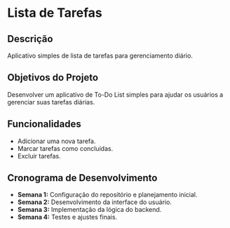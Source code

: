 # Lista de Tarefas

## Descrição
Aplicativo simples de lista de tarefas para gerenciamento diário.

## Objetivos do Projeto
Desenvolver um aplicativo de To-Do List simples para ajudar os usuários a gerenciar suas tarefas diárias.

## Funcionalidades
- Adicionar uma nova tarefa.
- Marcar tarefas como concluídas.
- Excluir tarefas.

## Cronograma de Desenvolvimento
- **Semana 1:** Configuração do repositório e planejamento inicial.
- **Semana 2:** Desenvolvimento da interface do usuário.
- **Semana 3:** Implementação da lógica do backend.
- **Semana 4:** Testes e ajustes finais.

